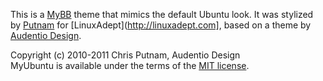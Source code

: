 This is a [MyBB](http://mybb.com) theme that mimics the default Ubuntu look. It was stylized by [Putnam](http://github.com/Putnam) for [LinuxAdept](http://linuxadept.com], based on a theme by [Audentio Design](http://audentiodesign.com).

Copyright (c) 2010-2011 Chris Putnam, Audentio Design  
MyUbuntu is available under the terms of the [MIT license](http://www.opensource.org/licenses/mit-license.php).
